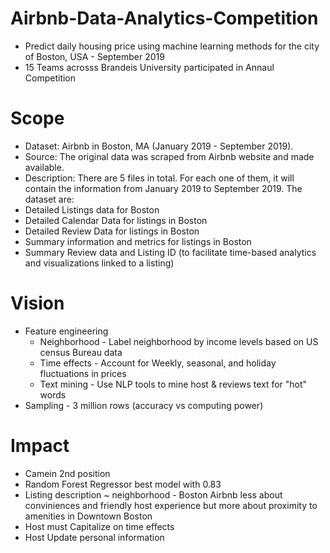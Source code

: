 # Airbnb-Data-Analytics-Competition
* Predict daily housing price using machine learning methods for the city of Boston, USA - September 2019
* 15 Teams acrosss Brandeis University participated in Annaul Competition
# Scope
* Dataset: Airbnb in Boston, MA (January 2019 - September 2019).
* Source: The original data was scraped from Airbnb website and made available.
* Description: There are 5 files in total. For each one of them, it will contain the information from
January 2019 to September 2019. The dataset are:
* Detailed Listings data for Boston
* Detailed Calendar Data for listings in Boston
* Detailed Review Data for listings in Boston
* Summary information and metrics for listings in Boston 
* Summary Review data and Listing ID (to facilitate time-based analytics and visualizations linked to a listing)
# Vision
* Feature engineering
  * Neighborhood - Label neighborhood by income levels based on US census Bureau data
  * Time effects - Account for Weekly, seasonal, and holiday fluctuations in prices
  * Text mining - Use NLP tools to mine host & reviews text for "hot" words
* Sampling - 3 million rows (accuracy vs computing power)
# Impact
* Camein 2nd position
* Random Forest Regressor best model with 0.83
* Listing description ~ neighborhood - Boston Airbnb less about conviniences and friendly host experience but more about proximity to amenities in Downtown Boston
* Host must Capitalize on time effects
* Host Update personal information


